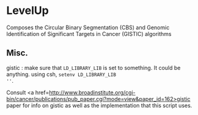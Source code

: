 LevelUp
=======

Composes the Circular Binary Segmentation (CBS) and Genomic Identification of
Significant Targets in Cancer (GISTIC) algorithms


Misc.
-----
gistic : make sure that <code>LD\_LIBRARY\_LIB</code> is set to something.  It
could be anything.  using csh, <code>setenv LD\_LIBRARY\_LIB ''</code>.

Consult
<a href=http://www.broadinstitute.org/cgi-bin/cancer/publications/pub_paper.cgi?mode=view&paper_id=162>gistic paper</a>
for info on gistic as well as the implementation that this script uses.
